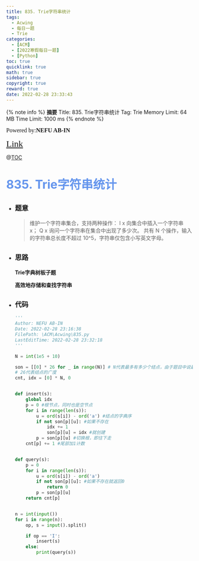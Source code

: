 ```yaml
---
title: 835. Trie字符串统计
tags:
  - Acwing
  - 每日一题
  - Trie
categories:
  - [ACM]
  - [2022寒假每日一题]
  - [Python]
toc: true
quicklink: true
math: true
sidebar: true
copyright: true
reward: true
date: 2022-02-28 23:33:43
---
```



{% note info %}
**摘要**
Title: 835. Trie字符串统计
Tag: Trie
Memory Limit: 64 MB
Time Limit: 1000 ms
{% endnote %}
<!-- more -->

<font size=3 face=楷体>Powered by:**NEFU AB-IN**</font>

<font color=#FFA500 size=5 face=楷体>[Link](https://www.acwing.com/problem/content/837/)</font>

@[TOC](文章目录)

# <font color=#6495ED size=6>835. Trie字符串统计</font>

* ## <font size=4 face=粗体>题意</font>

  >维护一个字符串集合，支持两种操作：
  >I x 向集合中插入一个字符串 x；
  >Q x 询问一个字符串在集合中出现了多少次。
  >共有 N 个操作，输入的字符串总长度不超过 10^5，字符串仅包含小写英文字母。

* ## <font size=4 face=粗体>思路</font>

  **Trie字典树板子题**

  **高效地存储和查找字符串**

* ## <font size=4 face=粗体>代码</font>

  ```python
  '''
  Author: NEFU AB-IN
  Date: 2022-02-28 23:16:38
  FilePath: \ACM\Acwing\835.py
  LastEditTime: 2022-02-28 23:32:18
  '''

  N = int(1e5 + 10)

  son = [[0] * 26 for _ in range(N)] # N代表最多有多少个结点，由于题目中说最多10^5个字符，所以1e5即可
  # 26代表结点的广度
  cnt, idx = [0] * N, 0


  def insert(s):
      global idx
      p = 0 #根节点，同时也是空节点
      for i in range(len(s)):
          u = ord(s[i]) - ord('a') #结点的字典序
          if not son[p][u]: #如果不存在
              idx += 1
              son[p][u] = idx #就创建
          p = son[p][u] #切换根，即往下走
      cnt[p] += 1 #尾部加1计数


  def query(s):
      p = 0
      for i in range(len(s)):
          u = ord(s[i]) - ord('a')
          if not son[p][u]: #如果不存在就返回0
              return 0
          p = son[p][u]
      return cnt[p]


  n = int(input())
  for i in range(n):
      op, s = input().split()

      if op == 'I':
          insert(s)
      else:
          print(query(s))
  ```